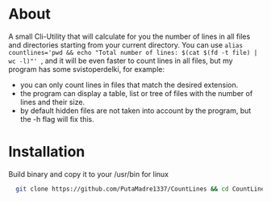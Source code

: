 # About
A small Cli-Utility that will calculate for you the number of lines in all files and directories starting from your current directory.
You can use `alias countlines='pwd && echo "Total number of lines: $(cat $(fd -t file) | wc -l)"'
`, and it will be even faster to count lines in all files, but my program has some svistoperdelki, for example:
- you can only count lines in files that match the desired extension.
- the program can display a table, list or tree of files with the number of lines and their size.
- by default hidden files are not taken into account by the program, but the -h flag will fix this.

# Installation
Build binary and copy it to your /usr/bin for linux
```sh
  git clone https://github.com/PutaMadre1337/CountLines && cd CountLines && go build -o countlines $(find cmd/main.go) && sudo cp countlines /usr/bin && cd .. && rm -rf CountLines
```
